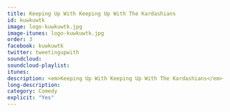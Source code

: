 ```yaml
---
title: Keeping Up With Keeping Up With The Kardashians
id: kuwkuwtk
image: logo-kuwkuwtk.jpg
image-itunes: logo-kuwkuwtk.jpg
order: 3
facebook: kuwkuwtk
twitter: tweetingupwith
soundcloud: 
soundcloud-playlist: 
itunes: 
description: <em>Keeping Up With Keeping Up With The Kardashians</em>  is a podcast by Hannah Rachel Cruickshank and Jeffrey Khan, two comedians, one obsessed, one oblivious.
long-description: 
category: Comedy
explicit: "Yes"
---
```

